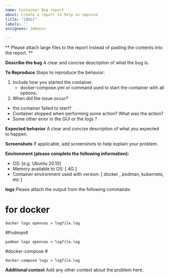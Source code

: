 ```yaml
---
name: Container Bug report
about: Create a report to help us improve
title: "[BUG]"
labels: ''
assignees: immauss

---
```


** Please attach large files to the report instead of pasting the contents into the report. **

**Describe the bug**
A clear and concise description of what the bug is.

**To Reproduce**
Steps to reproduce the behavior:
1. Include how you started the container. 
   - docker-compose.yml or command used to start the container with all options.
2. When did the issue occur? 
  - the container failed to start? 
  - Container stopped when performing some action? What was the action? 
  - Some other error in the GUI or the logs ? 

**Expected behavior**
A clear and concise description of what you expected to happen.

**Screenshots**
If applicable, add screenshots to help explain your problem.

**Environment (please complete the following information):**
 - OS: [e.g. Ubuntu 20.10]
 - Memory available to OS:  [ 4G ]
 - Container environment used with version: [ docker , podman, kubernets, etc ]

**logs**
Please attach the output from the following commands:

# for docker #
``` 
docker logs openvas > logfile.log 
```
#Podman#
```
podman logs openvas > logfile.log
```
#docker-compose #
```
docker-compose logs > logfile.log
```

**Additional context**
Add any other context about the problem here.
